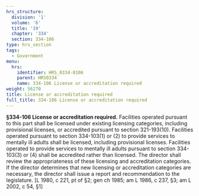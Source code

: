 ```yaml
---
hrs_structure:
  division: '1'
  volume: '6'
  title: '19'
  chapter: '334'
  section: 334-106
type: hrs_section
tags:
  - Government
menu:
  hrs:
    identifier: HRS_0334-0106
    parent: HRS0334
    name: 334-106 License or accreditation required
weight: 56270
title: License or accreditation required
full_title: 334-106 License or accreditation required
---
```

**§334-106 License or accreditation required.** Facilities operated pursuant to this part shall be licensed under existing licensing categories, including provisional licenses, or accredited pursuant to section 321-193(10). Facilities operated pursuant to section 334-103(1) or (2) to provide services to mentally ill adults shall be licensed, including provisional licenses. Facilities operated to provide services to mentally ill adults pursuant to section 334-103(3) or (4) shall be accredited rather than licensed. The director shall review the appropriateness of these licensing and accreditation categories. If the director determines that new licensing or accreditation categories are necessary, the director shall issue a report and recommendation to the legislature. [L 1980, c 221, pt of §2; gen ch 1985; am L 1986, c 237, §3; am L 2002, c 54, §1]